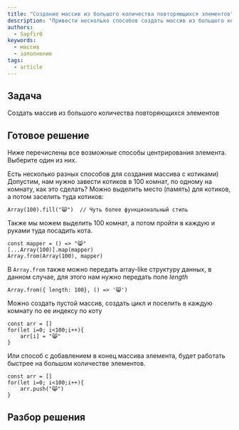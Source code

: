 ```yaml
---
title: "Создание массив из большого количества повторяющихся элементов"
description: "Привести несколько способов создать массив из большого количества повторяющихся элементов"
authors:
  - Sapfir0
keywords:
  - массив
  - заполнение
tags:
  - article
---
```


## Задача

Создать массив из большого количества повторяющихся элементов

## Готовое решение

Ниже перечислены все возможные способы центрирования элемента. Выберите один из них.

Есть несколько разных способов для создания массива с котиками) 
Допустим, нам нужно завести котиков в 100 комнат, по одному на комнату, как это сделать? Можно выделить место (память) для котиков, а потом заселить туда котиков:

```Array(100).fill("😸")  // Чуть более функциональный стиль```

Также мы можем выделить 100 комнат, а потом пройти в каждую и руками туда посадить кота.

```
const mapper = () => "😸"
[...Array(100)].map(mapper)
Array.from(Array(100), mapper)
```

В `Array.from` также можно передать array-like структуру данных, в данном случае, для этого нам нужно передать поле *length*
```
Array.from({ length: 100}, () => '😸')
```
Можно создать пустой массив, создать цикл и поселить в каждую комнату по ее индексу по коту

```
const arr = []
for(let i=0; i<100;i++){
    arr[i] = "😸"
}
```
Или способ с добавлением в конец массива элемента, будет работать быстрее на большом количестве элементов.

```
const arr = []
for(let i=0; i<100;i++){
    arr.push("😸")
}
```

## Разбор решения
